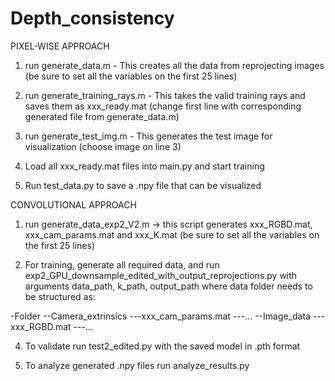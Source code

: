 # Depth_consistency

PIXEL-WISE APPROACH
1. run generate_data.m - This creates all the data from reprojecting images (be sure to set all the variables on the first 25 lines)
2. run generate_training_rays.m - This takes the valid training rays and saves them as xxx_ready.mat (change first line with corresponding generated file from generate_data.m)
3. run generate_test_img.m - This generates the test image for visualization (choose image on line 3)

4. Load all xxx_ready.mat files into main.py and start training
5. Run test_data.py to save a .npy file that can be visualized

CONVOLUTIONAL APPROACH
1. run generate_data_exp2_V2.m -> this script generates xxx_RGBD.mat, xxx_cam_params.mat and xxx_K.mat (be sure to set all the variables on the first 25 lines)
   
3. For training, generate all required data, and run exp2_GPU_downsample_edited_with_output_reprojections.py with arguments data_path, k_path, output_path where data folder needs to be structured as:

-Folder
--Camera_extrinsics
---xxx_cam_params.mat
---...
--Image_data
---xxx_RGBD.mat
---...
   
4. To validate run test2_edited.py with the saved model in .pth format
   
6. To analyze generated .npy files run analyze_results.py
